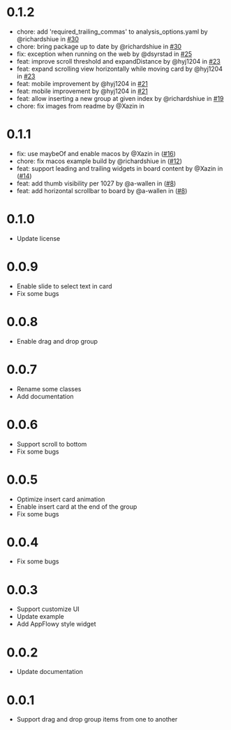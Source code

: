 # 0.1.2

- chore: add 'required_trailing_commas' to analysis_options.yaml by @richardshiue in [#30](https://github.com/AppFlowy-IO/appflowy-board/pull/30)
- chore: bring package up to date by @richardshiue in [#30](https://github.com/AppFlowy-IO/appflowy-board/pull/30)
- fix: exception when running on the web by @dsyrstad in [#25](https://github.com/AppFlowy-IO/appflowy-board/pull/25)
- feat: improve scroll threshold and expandDistance by @hyj1204 in [#23](https://github.com/AppFlowy-IO/appflowy-board/pull/23)
- feat: expand scrolling view horizontally while moving card by @hyj1204 in [#23](https://github.com/AppFlowy-IO/appflowy-board/pull/23)
- feat: mobile improvement by @hyj1204 in [#21](https://github.com/AppFlowy-IO/appflowy-board/pull/21)
- feat: mobile improvement by @hyj1204 in [#21](https://github.com/AppFlowy-IO/appflowy-board/pull/21)
- feat: allow inserting a new group at given index by @richardshiue in [#19](https://github.com/AppFlowy-IO/appflowy-board/pull/19)
- chore: fix images from readme by @Xazin in []()

# 0.1.1

- fix: use maybeOf and enable macos by @Xazin in ([#16](https://github.com/AppFlowy-IO/appflowy-board/pull/16))
- chore: fix macos example build by @richardshiue in ([#12](https://github.com/AppFlowy-IO/appflowy-board/pull/12))
- feat: support leading and trailing widgets in board content by @Xazin in ([#14](https://github.com/AppFlowy-IO/appflowy-board/pull/14))
- feat: add thumb visibility per 1027 by @a-wallen in ([#8](https://github.com/AppFlowy-IO/appflowy-board/pull/8))
- feat: add horizontal scrollbar to board by @a-wallen in ([#8](https://github.com/AppFlowy-IO/appflowy-board/pull/8))

# 0.1.0

- Update license

# 0.0.9

- Enable slide to select text in card
- Fix some bugs

# 0.0.8

- Enable drag and drop group

# 0.0.7

- Rename some classes
- Add documentation

# 0.0.6

- Support scroll to bottom
- Fix some bugs

# 0.0.5

- Optimize insert card animation
- Enable insert card at the end of the group
- Fix some bugs

# 0.0.4

- Fix some bugs

# 0.0.3

- Support customize UI
- Update example
- Add AppFlowy style widget

# 0.0.2

- Update documentation

# 0.0.1

- Support drag and drop group items from one to another
